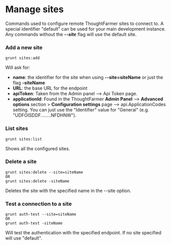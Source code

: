 # Manage sites

Commands used to configure remote ThoughtFarmer sites to connect to. A special identifier "default" can be used for your main development instance. Any commands without the _**--site**_ flag will use the default site.

### Add a new site

```text
grunt sites:add
```

Will ask for:

* **name**: the identifier for the site when using **--site=siteName** or just the flag **-siteName**
* **URL**: the base URL for the endpoint
* **apiToken**: Taken from the Admin panel --&gt; Api Token page.
* **applicationId**: Found in the ThoughtFarmer **Admin Panel** --&gt; **Advanced options** section &gt; **Configuration settings** page --&gt; api.ApplicationCodes setting. You can just use the "Identifier" value for "General" \(e.g. "UDFOISDDF........NFDHNW"\).

### List sites

```text
grunt sites:list
```

Shows all the configured sites.

### Delete a site

```text
grunt sites:delete --site=siteName
OR 
grunt sites:delete -siteName
```

Deletes the site with the specified name in the --site option. 

### Test a connection to a site

```text
grunt auth-test --site=siteName
OR
grunt auth-test -siteName
```

Will test the authentication with the specified endpoint. If no site specified will use "default".

